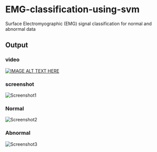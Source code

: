 # EMG-classification-using-svm
Surface Electromyographic  (EMG) signal classification for normal and abnormal data
## Output
### video
[![IMAGE ALT TEXT HERE](https://img.youtube.com/vi/SuCrTAbXpVs/0.jpg)](https://www.youtube.com/watch?v=SuCrTAbXpVs)
### screenshot
![Screenshot1](https://user-images.githubusercontent.com/18006433/57949387-dceda200-7901-11e9-8407-0c25c4bd7e26.png)

### Normal
![Screenshot2](https://user-images.githubusercontent.com/18006433/57949881-49b56c00-7903-11e9-8388-2a131773b7ea.png)
### Abnormal
![Screenshot3](https://user-images.githubusercontent.com/18006433/57949854-34404200-7903-11e9-864b-d8e2967e3b53.png)
